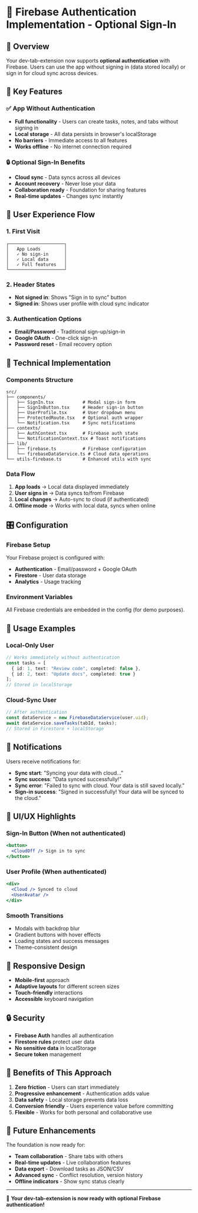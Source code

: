 # 🔐 Firebase Authentication Implementation - Optional Sign-In

## 🎯 **Overview**

Your dev-tab-extension now supports **optional authentication** with Firebase. Users can use the app without signing in (data stored locally) or sign in for cloud sync across devices.

## 🚀 **Key Features**

### ✅ **App Without Authentication**
- **Full functionality** - Users can create tasks, notes, and tabs without signing in
- **Local storage** - All data persists in browser's localStorage
- **No barriers** - Immediate access to all features
- **Works offline** - No internet connection required

### 🔒 **Optional Sign-In Benefits**
- **Cloud sync** - Data syncs across all devices
- **Account recovery** - Never lose your data
- **Collaboration ready** - Foundation for sharing features
- **Real-time updates** - Changes sync instantly

## 🎨 **User Experience Flow**

### 1. **First Visit**
```
┌─────────────────────┐
│   App Loads         │
│   ✓ No sign-in      │
│   ✓ Local data      │
│   ✓ Full features   │
└─────────────────────┘
```

### 2. **Header States**
- **Not signed in**: Shows "Sign in to sync" button
- **Signed in**: Shows user profile with cloud sync indicator

### 3. **Authentication Options**
- **Email/Password** - Traditional sign-up/sign-in
- **Google OAuth** - One-click sign-in
- **Password reset** - Email recovery option

## 🔧 **Technical Implementation**

### **Components Structure**
```
src/
├── components/
│   ├── SignIn.tsx           # Modal sign-in form
│   ├── SignInButton.tsx     # Header sign-in button
│   ├── UserProfile.tsx      # User dropdown menu
│   ├── ProtectedRoute.tsx   # Optional auth wrapper
│   └── Notification.tsx     # Sync notifications
├── contexts/
│   ├── AuthContext.tsx      # Firebase auth state
│   └── NotificationContext.tsx # Toast notifications
├── lib/
│   ├── firebase.ts          # Firebase configuration
│   └── firebaseDataService.ts # Cloud data operations
└── utils-firebase.ts        # Enhanced utils with sync
```

### **Data Flow**
1. **App loads** → Local data displayed immediately
2. **User signs in** → Data syncs to/from Firebase
3. **Local changes** → Auto-sync to cloud (if authenticated)
4. **Offline mode** → Works with local data, syncs when online

## 🎛️ **Configuration**

### **Firebase Setup**
Your Firebase project is configured with:
- **Authentication** - Email/password + Google OAuth
- **Firestore** - User data storage
- **Analytics** - Usage tracking

### **Environment Variables**
All Firebase credentials are embedded in the config (for demo purposes).

## 🚀 **Usage Examples**

### **Local-Only User**
```typescript
// Works immediately without authentication
const tasks = [
  { id: 1, text: "Review code", completed: false },
  { id: 2, text: "Update docs", completed: true }
];
// Stored in localStorage
```

### **Cloud-Sync User**
```typescript
// After authentication
const dataService = new FirebaseDataService(user.uid);
await dataService.saveTasks(tabId, tasks);
// Stored in Firestore + localStorage
```

## 🔔 **Notifications**

Users receive notifications for:
- **Sync start**: "Syncing your data with cloud..."
- **Sync success**: "Data synced successfully!"
- **Sync error**: "Failed to sync with cloud. Your data is still saved locally."
- **Sign-in success**: "Signed in successfully! Your data will be synced to the cloud."

## 🎨 **UI/UX Highlights**

### **Sign-In Button** (When not authenticated)
```jsx
<button>
  <CloudOff /> Sign in to sync
</button>
```

### **User Profile** (When authenticated)
```jsx
<div>
  <Cloud /> Synced to cloud
  <UserAvatar />
</div>
```

### **Smooth Transitions**
- Modals with backdrop blur
- Gradient buttons with hover effects
- Loading states and success messages
- Theme-consistent design

## 📱 **Responsive Design**

- **Mobile-first** approach
- **Adaptive layouts** for different screen sizes
- **Touch-friendly** interactions
- **Accessible** keyboard navigation

## 🔒 **Security**

- **Firebase Auth** handles all authentication
- **Firestore rules** protect user data
- **No sensitive data** in localStorage
- **Secure token** management

## 🎯 **Benefits of This Approach**

1. **Zero friction** - Users can start immediately
2. **Progressive enhancement** - Authentication adds value
3. **Data safety** - Local storage prevents data loss
4. **Conversion friendly** - Users experience value before committing
5. **Flexible** - Works for both personal and collaborative use

## 🚀 **Future Enhancements**

The foundation is now ready for:
- **Team collaboration** - Share tabs with others
- **Real-time updates** - Live collaboration features
- **Data export** - Download tasks as JSON/CSV
- **Advanced sync** - Conflict resolution, version history
- **Offline indicators** - Show sync status clearly

---

🎉 **Your dev-tab-extension is now ready with optional Firebase authentication!**
